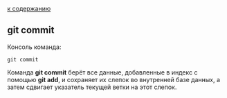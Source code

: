 [ к содержанию](./readme.md)

## git commit

Консоль команда:
```bush-
git commit
```

Команда **git commit** берёт все данные, добавленные в индекс с помощью **git add**, и сохраняет их слепок во внутренней базе данных, а затем сдвигает указатель текущей ветки на этот слепок.